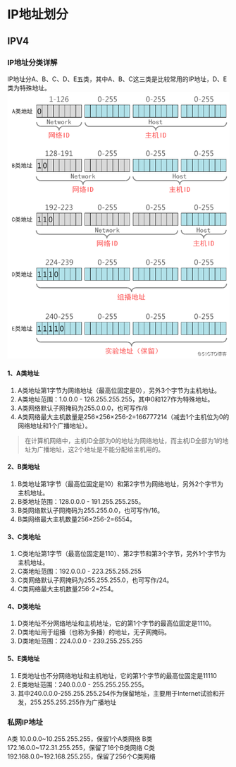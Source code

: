 IP地址划分
===
## IPV4

### IP地址分类详解
IP地址分A、B、C、D、E五类，其中A、B、C这三类是比较常用的IP地址，D、E类为特殊地址。
![](../images/ip地址划分.png)

#### 1、A类地址
1. A类地址第1字节为网络地址（最高位固定是0），另外3个字节为主机地址。
2. A类地址范围：1.0.0.0 - 126.255.255.255，其中0和127作为特殊地址。
3. A类网络默认子网掩码为255.0.0.0，也可写作/8
4. A类网络最大主机数量是256×256×256-2=166777214（减去1个主机位为0的网络地址和1个广播地址）。

> 在计算机网络中，主机ID全部为0的地址为网络地址，而主机ID全部为1的地址为广播地址，这2个地址是不能分配给主机用的。

#### 2、B类地址
1. B类地址第1字节（最高位固定是10）和第2字节为网络地址，另外2个字节为主机地址。
2. B类地址范围：128.0.0.0 - 191.255.255.255。
3. B类网络默认子网掩码为255.255.0.0，也可写作/16。
4. B类网络最大主机数量256×256-2=6554。

#### 3、C类地址
1. C类地址第1字节（最高位固定是110）、第2字节和第3个字节，另外1个字节为主机地址。
2. C类地址范围：192.0.0.0 - 223.255.255.255
3. C类网络默认子网掩码为255.255.255.0，也可写作/24。
4. C类网络最大主机数量256-2=254。

#### 4、D类地址
1. D类地址不分网络地址和主机地址，它的第1个字节的最高位固定是1110。
2. D类地址用于组播（也称为多播）的地址，无子网掩码。
3. D类地址范围：224.0.0.0 - 239.255.255.255

#### 5、E类地址
1. E类地址也不分网络地址和主机地址，它的第1个字节的最高位固定是11110
2. E类地址范围：240.0.0.0 - 255.255.255.255。
3. 其中240.0.0.0-255.255.255.254作为保留地址，主要用于Internet试验和开发，255.255.255.255作为广播地址

### 私网IP地址
A类 10.0.0.0~10.255.255.255，保留1个A类网络
B类 172.16.0.0~172.31.255.255，保留了16个B类网络
C类 192.168.0.0~192.168.255.255，保留了256个C类网络
